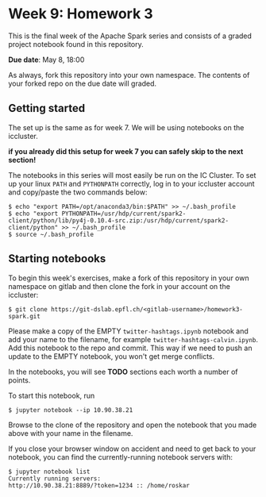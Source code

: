 # Week 9: Homework 3 

This is the final week of the Apache Spark series and consists of a graded 
project notebook found in this repository.

**Due date**:  May 8, 18:00

As always, fork this repository into your own namespace. The contents of your 
forked repo on the due date will graded.

## Getting started

The set up is the same as for week 7. We will be using notebooks on the iccluster.

**if you already did this setup for week 7 you can safely skip to the next section!**

The notebooks in this series will most easily be run on the IC Cluster. To set
up your linux `PATH` and `PYTHONPATH` correctly, log in to your iccluster
account and copy/paste the two commands below:

```
$ echo "export PATH=/opt/anaconda3/bin:$PATH" >> ~/.bash_profile
$ echo "export PYTHONPATH=/usr/hdp/current/spark2-client/python/lib/py4j-0.10.4-src.zip:/usr/hdp/current/spark2-client/python" >> ~/.bash_profile
$ source ~/.bash_profile
```


## Starting notebooks

To begin this week's exercises, make a fork of this repository in your own
namespace on gitlab and then clone the fork in your account on the iccluster:

```
$ git clone https://git-dslab.epfl.ch/<gitlab-username>/homework3-spark.git
```

Please make a copy of the EMPTY `twitter-hashtags.ipynb` notebook and add your name to the filename, 
for example `twitter-hashtags-calvin.ipynb`. Add 
this notebook to the repo and commit. This way if we need to push an update to 
the EMPTY notebook, you won't get merge conflicts.

In the notebooks, you will see **TODO** sections each worth a number of points.

To start this notebook, run

```
$ jupyter notebook --ip 10.90.38.21
```

Browse to the clone of the repository and open the notebook that you made above
with your name in the filename. 

If you close your browser window on accident and need to get back to your
notebook, you can find the currently-running notebook servers with:

```
$ jupyter notebook list
Currently running servers:
http://10.90.38.21:8889/?token=1234 :: /home/roskar
```

